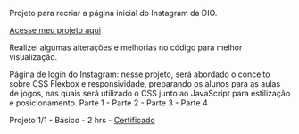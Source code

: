
Projeto para recriar a página inicial do Instagram da DIO.

<a href="https://danianith.github.io/BootCamp_JavaScript_Game_Developer/projeto_recriando_login_instagram/index.html">Acesse meu projeto aqui</a>


Realizei algumas alterações e melhorias no código para melhor visualização.


Página de login do Instagram: nesse projeto, será abordado o conceito sobre CSS Flexbox e responsividade, preparando os alunos para as aulas de jogos, nas quais será utilizado o CSS junto ao JavaScript para estilização e posicionamento.
Parte 1 - Parte 2 - Parte 3 - Parte 4

Projeto 1/1 - Básico - 2 hrs - <a href="https://certificates.digitalinnovation.one/98451885" target="_blank">Certificado</a>
